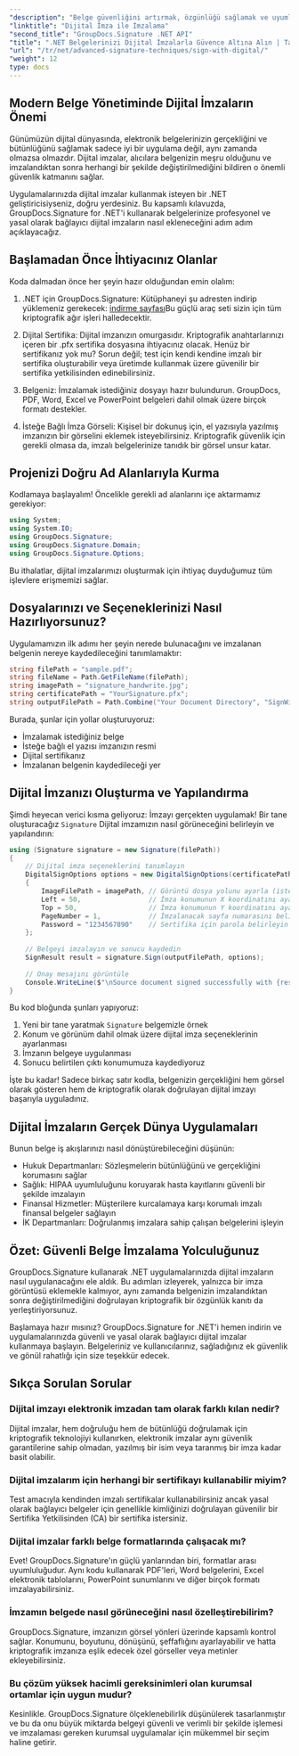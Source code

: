 ```yaml
---
"description": "Belge güvenliğini artırmak, özgünlüğü sağlamak ve uyumluluk gerekliliklerini karşılamak için GroupDocs.Signature kullanarak .NET uygulamalarında dijital imzaların nasıl uygulanacağını öğrenin."
"linktitle": "Dijital İmza ile İmzalama"
"second_title": "GroupDocs.Signature .NET API"
"title": ".NET Belgelerinizi Dijital İmzalarla Güvence Altına Alın | Tam Kılavuz"
"url": "/tr/net/advanced-signature-techniques/sign-with-digital/"
"weight": 12
type: docs
---
```

## Modern Belge Yönetiminde Dijital İmzaların Önemi

Günümüzün dijital dünyasında, elektronik belgelerinizin gerçekliğini ve bütünlüğünü sağlamak sadece iyi bir uygulama değil, aynı zamanda olmazsa olmazdır. Dijital imzalar, alıcılara belgenizin meşru olduğunu ve imzalandıktan sonra herhangi bir şekilde değiştirilmediğini bildiren o önemli güvenlik katmanını sağlar.

Uygulamalarınızda dijital imzalar kullanmak isteyen bir .NET geliştiricisiyseniz, doğru yerdesiniz. Bu kapsamlı kılavuzda, GroupDocs.Signature for .NET'i kullanarak belgelerinize profesyonel ve yasal olarak bağlayıcı dijital imzaların nasıl ekleneceğini adım adım açıklayacağız.

## Başlamadan Önce İhtiyacınız Olanlar

Koda dalmadan önce her şeyin hazır olduğundan emin olalım:

1. .NET için GroupDocs.Signature: Kütüphaneyi şu adresten indirip yüklemeniz gerekecek: [indirme sayfası](https://releases.groupdocs.com/signature/net/)Bu güçlü araç seti sizin için tüm kriptografik ağır işleri halledecektir.

2. Dijital Sertifika: Dijital imzanızın omurgasıdır. Kriptografik anahtarlarınızı içeren bir .pfx sertifika dosyasına ihtiyacınız olacak. Henüz bir sertifikanız yok mu? Sorun değil; test için kendi kendine imzalı bir sertifika oluşturabilir veya üretimde kullanmak üzere güvenilir bir sertifika yetkilisinden edinebilirsiniz.

3. Belgeniz: İmzalamak istediğiniz dosyayı hazır bulundurun. GroupDocs, PDF, Word, Excel ve PowerPoint belgeleri dahil olmak üzere birçok formatı destekler.

4. İsteğe Bağlı İmza Görseli: Kişisel bir dokunuş için, el yazısıyla yazılmış imzanızın bir görselini eklemek isteyebilirsiniz. Kriptografik güvenlik için gerekli olmasa da, imzalı belgelerinize tanıdık bir görsel unsur katar.

## Projenizi Doğru Ad Alanlarıyla Kurma

Kodlamaya başlayalım! Öncelikle gerekli ad alanlarını içe aktarmamız gerekiyor:

```csharp
using System;
using System.IO;
using GroupDocs.Signature;
using GroupDocs.Signature.Domain;
using GroupDocs.Signature.Options;
```

Bu ithalatlar, dijital imzalarımızı oluşturmak için ihtiyaç duyduğumuz tüm işlevlere erişmemizi sağlar.

## Dosyalarınızı ve Seçeneklerinizi Nasıl Hazırlıyorsunuz?

Uygulamamızın ilk adımı her şeyin nerede bulunacağını ve imzalanan belgenin nereye kaydedileceğini tanımlamaktır:

```csharp
string filePath = "sample.pdf";
string fileName = Path.GetFileName(filePath);
string imagePath = "signature_handwrite.jpg";
string certificatePath = "YourSignature.pfx";
string outputFilePath = Path.Combine("Your Document Directory", "SignWithDigital", fileName);
```

Burada, şunlar için yollar oluşturuyoruz:
- İmzalamak istediğiniz belge
- İsteğe bağlı el yazısı imzanızın resmi
- Dijital sertifikanız
- İmzalanan belgenin kaydedileceği yer

## Dijital İmzanızı Oluşturma ve Yapılandırma

Şimdi heyecan verici kısma geliyoruz: İmzayı gerçekten uygulamak! Bir tane oluşturacağız `Signature` Dijital imzamızın nasıl görüneceğini belirleyin ve yapılandırın:

```csharp
using (Signature signature = new Signature(filePath))
{
    // Dijital imza seçeneklerini tanımlayın
    DigitalSignOptions options = new DigitalSignOptions(certificatePath)
    {
        ImageFilePath = imagePath, // Görüntü dosya yolunu ayarla (isteğe bağlı)
        Left = 50,                 // İmza konumunun X koordinatını ayarlayın
        Top = 50,                  // İmza konumunun Y koordinatını ayarlayın
        PageNumber = 1,            // İmzalanacak sayfa numarasını belirtin
        Password = "1234567890"    // Sertifika için parola belirleyin (gerekirse)
    };
    
    // Belgeyi imzalayın ve sonucu kaydedin
    SignResult result = signature.Sign(outputFilePath, options);
    
    // Onay mesajını görüntüle
    Console.WriteLine($"\nSource document signed successfully with {result.Succeeded.Count} signature(s).\nFile saved at {outputFilePath}.");
}
```

Bu kod bloğunda şunları yapıyoruz:
1. Yeni bir tane yaratmak `Signature` belgemizle örnek
2. Konum ve görünüm dahil olmak üzere dijital imza seçeneklerinin ayarlanması
3. İmzanın belgeye uygulanması
4. Sonucu belirtilen çıktı konumumuza kaydediyoruz

İşte bu kadar! Sadece birkaç satır kodla, belgenizin gerçekliğini hem görsel olarak gösteren hem de kriptografik olarak doğrulayan dijital imzayı başarıyla uyguladınız.

## Dijital İmzaların Gerçek Dünya Uygulamaları

Bunun belge iş akışlarınızı nasıl dönüştürebileceğini düşünün:

- Hukuk Departmanları: Sözleşmelerin bütünlüğünü ve gerçekliğini korumasını sağlar
- Sağlık: HIPAA uyumluluğunu koruyarak hasta kayıtlarını güvenli bir şekilde imzalayın
- Finansal Hizmetler: Müşterilere kurcalamaya karşı korumalı imzalı finansal belgeler sağlayın
- İK Departmanları: Doğrulanmış imzalara sahip çalışan belgelerini işleyin

## Özet: Güvenli Belge İmzalama Yolculuğunuz

GroupDocs.Signature kullanarak .NET uygulamalarınızda dijital imzaların nasıl uygulanacağını ele aldık. Bu adımları izleyerek, yalnızca bir imza görüntüsü eklemekle kalmıyor, aynı zamanda belgenizin imzalandıktan sonra değiştirilmediğini doğrulayan kriptografik bir özgünlük kanıtı da yerleştiriyorsunuz.

Başlamaya hazır mısınız? GroupDocs.Signature for .NET'i hemen indirin ve uygulamalarınızda güvenli ve yasal olarak bağlayıcı dijital imzalar kullanmaya başlayın. Belgeleriniz ve kullanıcılarınız, sağladığınız ek güvenlik ve gönül rahatlığı için size teşekkür edecek.

## Sıkça Sorulan Sorular

### Dijital imzayı elektronik imzadan tam olarak farklı kılan nedir?
Dijital imzalar, hem doğruluğu hem de bütünlüğü doğrulamak için kriptografik teknolojiyi kullanırken, elektronik imzalar aynı güvenlik garantilerine sahip olmadan, yazılmış bir isim veya taranmış bir imza kadar basit olabilir.

### Dijital imzalarım için herhangi bir sertifikayı kullanabilir miyim?
Test amacıyla kendinden imzalı sertifikalar kullanabilirsiniz ancak yasal olarak bağlayıcı belgeler için genellikle kimliğinizi doğrulayan güvenilir bir Sertifika Yetkilisinden (CA) bir sertifika istersiniz.

### Dijital imzalar farklı belge formatlarında çalışacak mı?
Evet! GroupDocs.Signature'ın güçlü yanlarından biri, formatlar arası uyumluluğudur. Aynı kodu kullanarak PDF'leri, Word belgelerini, Excel elektronik tablolarını, PowerPoint sunumlarını ve diğer birçok formatı imzalayabilirsiniz.

### İmzamın belgede nasıl görüneceğini nasıl özelleştirebilirim?
GroupDocs.Signature, imzanızın görsel yönleri üzerinde kapsamlı kontrol sağlar. Konumunu, boyutunu, dönüşünü, şeffaflığını ayarlayabilir ve hatta kriptografik imzanıza eşlik edecek özel görseller veya metinler ekleyebilirsiniz.

### Bu çözüm yüksek hacimli gereksinimleri olan kurumsal ortamlar için uygun mudur?
Kesinlikle. GroupDocs.Signature ölçeklenebilirlik düşünülerek tasarlanmıştır ve bu da onu büyük miktarda belgeyi güvenli ve verimli bir şekilde işlemesi ve imzalaması gereken kurumsal uygulamalar için mükemmel bir seçim haline getirir.
